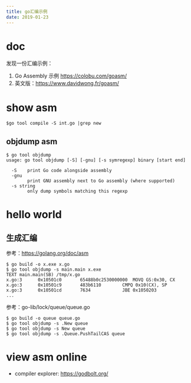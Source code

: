 ```yaml
---
title: go汇编示例
date: 2019-01-23
---
```

# doc
发现一份汇编示例：
1. Go Assembly 示例 https://colobu.com/goasm/
2. 英文版：https://www.davidwong.fr/goasm/

# show asm
    $go tool compile -S int.go |grep new
## objdump asm
    $ go tool objdump 
    usage: go tool objdump [-S] [-gnu] [-s symregexp] binary [start end]

      -S	print Go code alongside assembly
      -gnu
        	print GNU assembly next to Go assembly (where supported)
      -s string
        	only dump symbols matching this regexp

# hello world
## 生成汇编
参考：https://golang.org/doc/asm

    $ go build -o x.exe x.go
    $ go tool objdump -s main.main x.exe
    TEXT main.main(SB) /tmp/x.go
    x.go:3		0x10501c0		65488b0c2530000000	MOVQ GS:0x30, CX
    x.go:3		0x10501c9		483b6110		CMPQ 0x10(CX), SP
    x.go:3		0x10501cd		7634			JBE 0x1050203
    ...

参考：go-lib/lock/queue/queue.go

    $ go build -o queue queue.go
    $ go tool objdump -s .New queue
    $ go tool objdump -s New queue
    $ go tool objdump -s .Queue.PushTailCAS queue

# view asm online
- compiler explorer: https://godbolt.org/